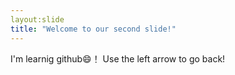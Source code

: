 ```yaml
---
layout:slide
title: "Welcome to our second slide!"
---
```

I'm learnig github😄！
Use the left arrow to go back!
